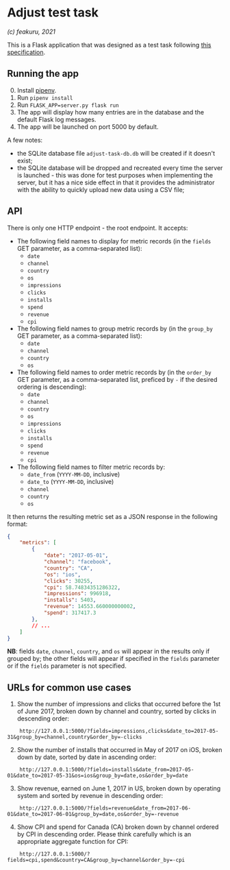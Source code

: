 # Adjust test task

_(c) feakuru, 2021_

This is a Flask application that was designed as a test task following [this specification](https://gist.github.com/kotik-adjust/4883e33c439db6de582fd0986939045c).

## Running the app

0. Install [pipenv](https://pipenv.pypa.io/en/latest/).
1. Run `pipenv install`
2. Run `FLASK_APP=server.py flask run`
3. The app will display how many entries are in the database and the default Flask log messages.
4. The app will be launched on port 5000 by default.

A few notes:
- the SQLite database file `adjust-task-db.db` will be created if it doesn't exist;
- the SQLite database will be dropped and recreated every time the server is launched - this was done for test purposes when implementing the server, but it has a nice side effect in that it provides the administrator with the ability to quickly upload new data using a CSV file;

## API

There is only one HTTP endpoint - the root endpoint. It accepts:
- The following field names to display for metric records (in the `fields` GET parameter, as a comma-separated list):
    - `date`
    - `channel`
    - `country`
    - `os`
    - `impressions`
    - `clicks`
    - `installs`
    - `spend`
    - `revenue`
    - `cpi`
- The following field names to group metric records by (in the `group_by` GET parameter, as a comma-separated list):
    - `date`
    - `channel`
    - `country`
    - `os`
- The following field names to order metric records by (in the `order_by` GET parameter, as a comma-separated list, preficed by `-` if the desired ordering is descending):
    - `date`
    - `channel`
    - `country`
    - `os`
    - `impressions`
    - `clicks`
    - `installs`
    - `spend`
    - `revenue`
    - `cpi`
- The following field names to filter metric records by:
    - `date_from` (`YYYY-MM-DD`, inclusive)
    - `date_to` (`YYYY-MM-DD`, inclusive)
    - `channel`
    - `country`
    - `os`

It then returns the resulting metric set as a JSON response in the following format:

```json
{
    "metrics": [
        {
            "date": "2017-05-01",
            "channel": "facebook",
            "country": "CA",
            "os": "ios",
            "clicks": 30255,
            "cpi": 58.74834351286322,
            "impressions": 996918,
            "installs": 5403,
            "revenue": 14553.660000000002,
            "spend": 317417.3
        },
        // ...
    ]
}
```

__NB__: fields `date`, `channel`, `country`, and `os` will appear in the results only if grouped by; the other fields will appear if specified in the `fields` parameter or if the `fields` parameter is not specified.

## URLs for common use cases

1. Show the number of impressions and clicks that occurred before the 1st of June 2017, broken down by channel and country, sorted by clicks in descending order:
```
    http://127.0.0.1:5000/?fields=impressions,clicks&date_to=2017-05-31&group_by=channel,country&order_by=-clicks
```


2. Show the number of installs that occurred in May of 2017 on iOS, broken down by date, sorted by date in ascending order:
```
    http://127.0.0.1:5000/?fields=installs&date_from=2017-05-01&date_to=2017-05-31&os=ios&group_by=date,os&order_by=date
```


3. Show revenue, earned on June 1, 2017 in US, broken down by operating system and sorted by revenue in descending order:
```
    http://127.0.0.1:5000/?fields=revenue&date_from=2017-06-01&date_to=2017-06-01&group_by=date,os&order_by=-revenue
```


4. Show CPI and spend for Canada (CA) broken down by channel ordered by CPI in descending order. Please think carefully which is an appropriate aggregate function for CPI:
```
    http://127.0.0.1:5000/?fields=cpi,spend&country=CA&group_by=channel&order_by=-cpi
```
